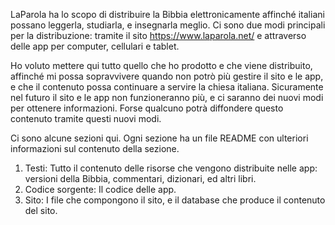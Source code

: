 LaParola ha lo scopo di distribuire la Bibbia elettronicamente affinché italiani possano leggerla, studiarla, e insegnarla meglio. Ci sono due modi principali per la distribuzione: tramite il sito https://www.laparola.net/ e attraverso delle app per computer, cellulari e tablet.



Ho voluto mettere qui tutto quello che ho prodotto e che viene distribuito, affinché mi possa sopravvivere quando non potrò più gestire il sito e le app, e che il contenuto possa continuare a servire la chiesa italiana. Sicuramente nel futuro il sito e le app non funzioneranno più, e ci saranno dei nuovi modi per ottenere informazioni. Forse qualcuno potrà diffondere questo contenuto tramite questi nuovi modi.



Ci sono alcune sezioni qui. Ogni sezione ha un file README con ulteriori informazioni sul contenuto della sezione.

1. Testi: Tutto il contenuto delle risorse che vengono distribuite nelle app: versioni della Bibbia, commentari, dizionari, ed altri libri.
2. Codice sorgente: Il codice delle app.
3. Sito: I file che compongono il sito, e il database che produce il contenuto del sito.
